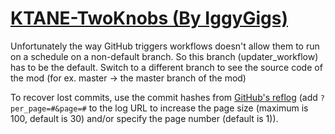 # [KTANE-TwoKnobs (By IggyGigs)](https://github.com/IggyGigs/KTANE-TwoKnobs)

Unfortunately the way GitHub triggers workflows doesn't allow them to run on a schedule on a non-default branch. So this branch (updater_workflow) has to be the default. Switch to a different branch to see the source code of the mod (for ex. master -> the master branch of the mod)

To recover lost commits, use the commit hashes from [GitHub's reflog](https://api.github.com/repos/KtaneModules/KTANE-TwoKnobs-IggyGigs/events) (add `?per_page=#&page=#` to the log URL to increase the page size (maximum is 100, default is 30) and/or specify the page number (default is 1)).
